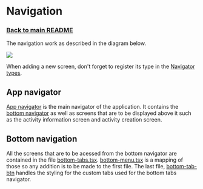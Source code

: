 # Navigation

### [Back to main README](../../README.md)

The navigation work as described in the diagram below.

<img src="../../assets/doc-images/Pelops_navigation_back.png"/>

When adding a new screen, don't forget to register its type in the [Navigator types](./navigator.types.tsx).

## App navigator

[App navigator](https://github.com/Kaherdin/pelops-mobile/blob/develop/src/navigators/app-navigator.tsx) is the main navigator of the application. It contains the [bottom navigator](https://github.com/Kaherdin/pelops-mobile/blob/develop/src/navigators/README.md#bottom-navigation) as well as screens that are to be displayed above it such as the activity information screen and activity creation screen.

## Bottom navigation

All the screens that are to be acessed from the bottom navigator are contained in the file [bottom-tabs.tsx](https://github.com/Kaherdin/pelops-mobile/blob/develop/src/navigators/bottom-menu/bottom-tabs.ts).
[bottom-menu.tsx](https://github.com/Kaherdin/pelops-mobile/blob/develop/src/navigators/bottom-menu/bottom-menu.tsx) is a mapping of those so any addition is to be made to the first file. The last file, [bottom-tab-btn](https://github.com/Kaherdin/pelops-mobile/blob/develop/src/navigators/bottom-menu/bottom-tab-btn.tsx) handles the styling for the custom tabs used for the bottom tabs navigator.
